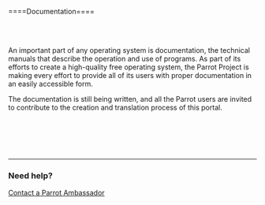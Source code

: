 ====Documentation====

<html>
<br><br>
</html>

An important part of any operating system is documentation, the technical manuals that describe the operation and use of programs. As part of its efforts to create a high-quality free operating system, the Parrot Project is making every effort to provide all of its users with proper documentation in an easily accessible form.

The documentation is still being written, and all the Parrot users are invited to contribute to the creation and translation process of this portal.

<html>
<br><br><br><br>
</html>

----

<html>
<h3>Need help?</h3>
<a href="https://docs.parrotsec.org/doku.php/community/ambassadors-program" class="btn btn-primary">Contact a Parrot Ambassador</a>
</html>
